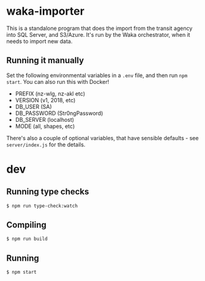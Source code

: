 # waka-importer

This is a standalone program that does the import from the transit agency into SQL Server, and S3/Azure. It's run by the Waka orchestrator, when it needs to import new data.

## Running it manually

Set the following environmental variables in a `.env` file, and then run `npm start`. You can also run this with Docker!

- PREFIX (nz-wlg, nz-akl etc)
- VERSION (v1, 2018, etc)
- DB_USER (SA)
- DB_PASSWORD (Str0ngPassword)
- DB_SERVER (localhost)
- MODE (all, shapes, etc)

There's also a couple of optional variables, that have sensible defaults - see `server/index.js` for the details.

# dev

## Running type checks

```bash
$ npm run type-check:watch
```

## Compiling

```bash
$ npm run build
```

## Running

```bash
$ npm start
```
